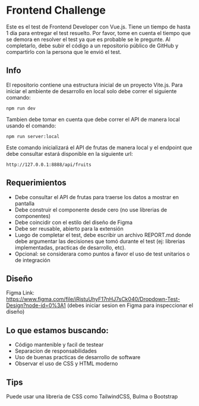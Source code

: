 # Frontend Challenge

Este es el test de Frontend Developer con Vue.js. Tiene un tiempo de hasta 1 día para entregar el test resuelto. Por favor, tome en cuenta el tiempo que se demora en resolver el test ya que es probable se le pregunte. Al completarlo, debe subir el código a un repositorio público de GitHub y compartirlo con la persona que le envió el test. 

## Info

El repositorio contiene una estructura inicial de un proyecto Vite.js. Para iniciar el ambiente de desarrollo en local solo debe correr el siguiente comando:

```
npm run dev
```
Tambien debe tomar en cuenta que debe correr el API de manera local usando el comando:
```
npm run server:local
```
Este comando inicializará el API de frutas de manera local y el endpoint que debe consultar estará disponible en la siguiente url:
```
http://127.0.0.1:8888/api/fruits
```

## Requerimientos
 - Debe consultar el API de frutas para traerse los datos a mostrar en pantalla
 - Debe construir el componente desde cero (no use librerias de componentes)
 - Debe coincidir con el estilo del diseño de Figma 
 - Debe ser reusable, abierto para la extensión
 - Luego de completar el test, debe escribir un archivo REPORT.md donde debe argumentar las decisiones que tomó durante el test (ej: librerias implementadas, practicas de desarrollo, etc).
 - Opcional: se considerara como puntos a favor el uso de test unitarios o de integración
 
## Diseño
Figma Link: https://www.figma.com/file/iRjstuUhyF17nHJ7sCk040/Dropdown-Test-Design?node-id=0%3A1 (debes iniciar sesion en Figma para inspeccionar el diseño)

## Lo que estamos buscando:
 - Código mantenible y facil de testear
 - Separacion de responsabilidades
 - Uso de buenas practicas de desarrollo de software
 - Observar el uso de CSS y HTML moderno 

## Tips

Puede usar una libreria de CSS como TailwindCSS, Bulma o Bootstrap